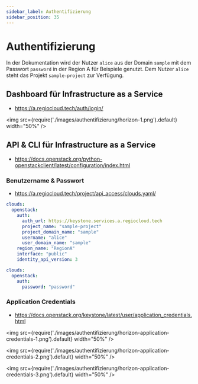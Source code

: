 ```yaml
---
sidebar_label: Authentifizierung
sidebar_position: 35
---
```


# Authentifizierung

In der Dokumentation wird der Nutzer `alice` aus der Domain `sample` mit dem
Passwort `password` in der Region A für Beispiele genutzt. Dem Nutzer `alice`
steht das Projekt `sample-project` zur Verfügung.

## Dashboard für Infrastructure as a Service

* https://a.regiocloud.tech/auth/login/

<img
  src={require('./images/authentifizierung/horizon-1.png').default}
  width="50%"
/>

## API & CLI für Infrastructure as a Service

* https://docs.openstack.org/python-openstackclient/latest/configuration/index.html

### Benutzername & Passwort

* https://a.regiocloud.tech/project/api_access/clouds.yaml/

```yaml title="clouds.yaml"
clouds:
  openstack:
    auth:
      auth_url: https://keystone.services.a.regiocloud.tech
      project_name: "sample-project"
      project_domain_name: "sample"
      username: "alice"
      user_domain_name: "sample"
    region_name: "RegionA"
    interface: "public"
    identity_api_version: 3
```

```yaml title="secure.yaml"
clouds:
  openstack:
    auth:
      password: "password"
```

### Application Credentials

* https://docs.openstack.org/keystone/latest/user/application_credentials.html

<img
  src={require('./images/authentifizierung/horizon-application-credentials-1.png').default}
  width="50%"
/>

<img
  src={require('./images/authentifizierung/horizon-application-credentials-2.png').default}
  width="50%"
/>

<img
  src={require('./images/authentifizierung/horizon-application-credentials-3.png').default}
  width="50%"
/>
